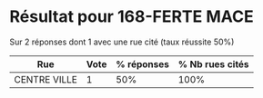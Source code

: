# Résultat pour 168-FERTE MACE

Sur 2 réponses dont 1 avec une rue cité (taux réussite 50%)

| Rue | Vote | % réponses | % Nb rues cités|
|-----|------|------------|----------------|
| CENTRE VILLE | 1 | 50% | 100%|
